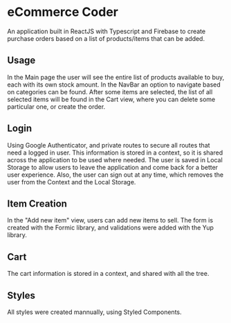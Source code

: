# eCommerce Coder

An application built in ReactJS with Typescript and Firebase to create purchase orders based on a list of products/items that can be added.

## Usage
In the Main page the user will see the entire list of products available to buy, each with its own stock amount. In the NavBar an option to navigate based on categories can be found. After some items are selected, the list of all selected items will be found in the Cart view, where you can delete some particular one, or create the order. 

## Login
Using Google Authenticator, and private routes to secure all routes that need a logged in user. This information is stored in a context, so it is shared across the application to be used where needed. The user is saved in Local Storage to allow users to leave the application and come back for a better user experience. Also, the user can sign out at any time, which removes the user from the Context and the Local Storage.

## Item Creation
In the "Add new item" view, users can add new items to sell. The form is created with the Formic library, and validations were added with the Yup library.

## Cart
The cart information is stored in a context, and shared with all the tree. 

## Styles
All styles were created mannually, using Styled Components.
